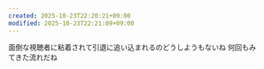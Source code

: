 ```yaml
---
created: 2025-10-23T22:20:21+09:00
modified: 2025-10-23T22:21:09+09:00
---
```


面倒な視聴者に粘着されて引退に追い込まれるのどうしようもないね
何回もみてきた流れだね
